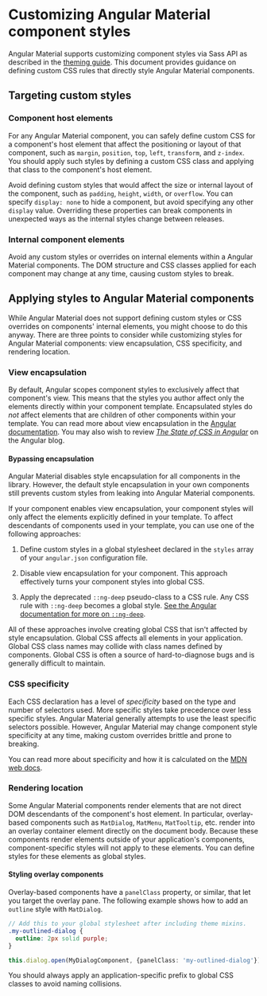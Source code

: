 # Customizing Angular Material component styles

Angular Material supports customizing component styles via Sass API as described in the [theming
guide][]. This document provides guidance on defining custom CSS rules that directly style
Angular Material components.

[theming guide]: https://material.angular.io/guide/theming

## Targeting custom styles

### Component host elements

For any Angular Material component, you can safely define custom CSS for a component's host element
that affect the positioning or layout of that component, such as `margin`, `position`, `top`,
`left`, `transform`, and `z-index`. You should apply such styles by defining a custom CSS
class and applying that class to the component's host element.

Avoid defining custom styles that would affect the size or internal layout of the component, such as
`padding`, `height`, `width`, or `overflow`. You can specify `display: none` to hide a component,
but avoid specifying any other `display` value. Overriding these properties can break components
in unexpected ways as the internal styles change between releases.

### Internal component elements

Avoid any custom styles or overrides on internal elements within a Angular Material components.
The DOM structure and CSS classes applied for each component may change at any time, causing custom
styles to break.

## Applying styles to Angular Material components

While Angular Material does not support defining custom styles or CSS overrides on components'
internal elements, you might choose to do this anyway. There are three points to consider while
customizing styles for Angular Material components: view encapsulation, CSS specificity, and
rendering location.

### View encapsulation

By default, Angular scopes component styles to exclusively affect that component's view. This means
that the styles you author affect only the elements directly within your component template.
Encapsulated styles do *not* affect elements that are children of other components within your
template. You can read more about view encapsulation in the
[Angular documentation](https://angular.io/guide/component-styles#view-encapsulation). You may
also wish to review
[_The State of CSS in Angular_](https://blog.angular.io/the-state-of-css-in-angular-4a52d4bd2700)
on the Angular blog.

#### Bypassing encapsulation

Angular Material disables style encapsulation for all components in the library. However, the
default style encapsulation in your own components still prevents custom styles from leaking into
Angular Material components.

If your component enables view encapsulation, your component styles will only
affect the elements explicitly defined in your template. To affect descendants of components used
in your template, you can use one of the following approaches:

1. Define custom styles in a global stylesheet declared in the `styles` array of your `angular.json`
   configuration file.

2. Disable view encapsulation for your component. This approach effectively turns your component
   styles into global CSS.

3. Apply the deprecated `::ng-deep` pseudo-class to a CSS rule. Any CSS rule with `::ng-deep`
   becomes a global style. [See the Angular documentation for more on `::ng-deep`][ng-deep].

All of these approaches involve creating global CSS that isn't affected by style encapsulation.
Global CSS affects all elements in your application. Global CSS class names may collide with class
names defined by components. Global CSS is often a source of hard-to-diagnose bugs and is generally
difficult to maintain.

[ng-deep]: https://angular.io/guide/component-styles#deprecated-deep--and-ng-deep

### CSS specificity

Each CSS declaration has a level of *specificity* based on the type and number of selectors used.
More specific styles take precedence over less specific styles. Angular Material generally attempts
to use the least specific selectors possible. However, Angular Material may change component style
specificity at any time, making custom overrides brittle and prone to breaking.

You can read more about specificity and how it is calculated on the
[MDN web docs](https://developer.mozilla.org/en-US/docs/Web/CSS/Specificity).

### Rendering location

Some Angular Material components render elements that are not direct DOM descendants of the
component's host element. In particular, overlay-based components such as `MatDialog`, `MatMenu`,
`MatTooltip`, etc. render into an overlay container element directly on the document body. Because
these components render elements outside of your application's components, component-specific styles
will not apply to these elements. You can define styles for these elements as global styles.

#### Styling overlay components

Overlay-based components have a `panelClass` property, or similar, that let you target the
overlay pane. The following example shows how to add an `outline` style with `MatDialog`.

```scss
// Add this to your global stylesheet after including theme mixins.
.my-outlined-dialog {
  outline: 2px solid purple;
}
```

```ts
this.dialog.open(MyDialogComponent, {panelClass: 'my-outlined-dialog'})
```

You should always apply an application-specific prefix to global CSS classes to avoid naming
collisions.
